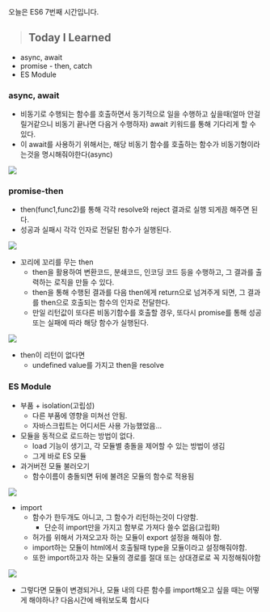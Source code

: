 오늘은 ES6 7번째 시간입니다.

> ## Today I Learned
  - async, await
  - promise - then, catch
  - ES Module
  
### async, await
  - 비동기로 수행되는 함수를 호출하면서 동기적으로 일을 수행하고 싶을때(얼마 안걸릴거같으니 비동기 끝나면 다음거 수행하자) await 키워드를 통해 기다리게 할 수 있다.
  - 이 await를 사용하기 위해서는, 해당 비동기 함수를 호출하는 함수가 비동기형이라는것을 명시해줘야한다(async)
  
![](https://images.velog.io/images/junjun-creator/post/3f6dc6d7-ff2f-4382-814d-a71c3b08be20/%EC%8A%A4%ED%81%AC%EB%A6%B0%EC%83%B7%202021-01-07%20%EC%98%A4%EC%A0%84%209.53.11.png)

### promise-then
  - then(func1,func2)를 통해 각각 resolve와 reject 결과로 실행 되게끔 해주면 된다.
  - 성공과 실패시 각각 인자로 전달된 함수가 실행된다.
  
![](https://images.velog.io/images/junjun-creator/post/6c450426-9c9b-4a48-ba4c-7561c6c19b65/%EC%8A%A4%ED%81%AC%EB%A6%B0%EC%83%B7%202021-01-07%20%EC%98%A4%EC%A0%84%2010.12.59.png)

  - 꼬리에 꼬리를 무는 then
    - then을 활용하여 변환코드, 분쇄코드, 인코딩 코드 등을 수행하고, 그 결과를 출력하는 로직을 만들 수 있다.
    - then을 통해 수행된 결과를 다음 then에게 return으로 넘겨주게 되면, 그 결과를 then으로 호출되는 함수의 인자로 전달한다.
    - 만일 리턴값이 또다른 비동기함수를 호출할 경우, 또다시 promise를 통해 성공 또는 실패에 따라 해당 함수가 실행된다.
    
![](https://images.velog.io/images/junjun-creator/post/76cac706-891f-489b-9d13-c8c6b0fbbf8f/%EC%8A%A4%ED%81%AC%EB%A6%B0%EC%83%B7%202021-01-07%20%EC%98%A4%EC%A0%84%2010.21.47.png)

  - then이 리턴이 없다면
    - undefined value를 가지고 then을 resolve
    
### ES Module
  - 부품 + isolation(고립성)
    - 다른 부품에 영향을 미쳐선 안됨.
    - 자바스크립트는 어디서든 사용 가능했었음...
  - 모듈을 동적으로 로드하는 방법이 없다.
    - load 기능이 생기고, 각 모듈별 충돌을 제어할 수 있는 방법이 생김
    - 그게 바로 ES 모듈
  - 과거버전 모듈 불러오기
    - 함수이름이 충돌되면 뒤에 불려온 모듈의 함수로 적용됨
    
![](https://images.velog.io/images/junjun-creator/post/fcb6e654-adaf-4a60-bb97-a78278ae27f2/%EC%8A%A4%ED%81%AC%EB%A6%B0%EC%83%B7%202021-01-07%20%EC%98%A4%ED%9B%84%2012.08.54.png)

  - import
    - 함수가 한두개도 아니고, 그 함수가 리턴하는것이 다양함.
      - 단순히 import만을 가지고 함부로 가져다 쓸수 없음(고립화)
    - 허가를 위해서 가져오고자 하는 모듈이 export 설정을 해줘야 함.
    - import하는 모듈이 html에서 호출될때 type을 모듈이라고 설정해줘야함.
    - 또한 import하고자 하는 모듈의 경로를 절대 또는 상대경로로 꼭 지정해줘야함
    
![](https://images.velog.io/images/junjun-creator/post/be0e571a-503f-4ca8-b1f3-5c9db7751a37/%EC%8A%A4%ED%81%AC%EB%A6%B0%EC%83%B7%202021-01-07%20%EC%98%A4%ED%9B%84%2012.20.17.png)

  - 그렇다면 모듈이 변경되거나, 모듈 내의 다른 함수를 import해오고 싶을 때는 어떻게 해야하나? 다음시간에 배워보도록 합시다
